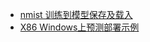 - [nmist 训练到模型保存及载入](https://www.paddlepaddle.org.cn/documentation/docs/en/tutorial/quick_start/save_model/save_model.html)
- [X86 Windows上预测部署示例](https://paddleinference.paddlepaddle.org.cn/demo_tutorial/x86_windows_demo.html)
